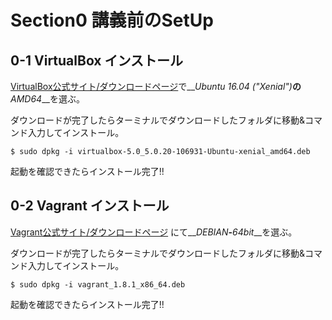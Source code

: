 # Section0 講義前のSetUp  
  
## 0-1 **VirtualBox** インストール  

 [VirtualBox公式サイト/ダウンロードページ](https://www.virtualbox.org/wiki/Linux_Downloads)で__*Ubuntu 16.04 ("Xenial")*__の__*AMD64*__を選ぶ。

 ダウンロードが完了したらターミナルでダウンロードしたフォルダに移動&コマンド入力してインストール。

  ``` $ sudo dpkg -i virtualbox-5.0_5.0.20-106931-Ubuntu-xenial_amd64.deb ```

 起動を確認できたらインストール完了!!
  
  
  
## 0-2 **Vagrant** インストール

 [Vagrant公式サイト/ダウンロードページ](https://www.vagrantup.com/downloads.html) にて__*DEBIAN*__-__*64bit*__を選ぶ。

 ダウンロードが完了したらターミナルでダウンロードしたフォルダに移動&コマンド入力してインストール。

 ``` $ sudo dpkg -i vagrant_1.8.1_x86_64.deb ```

 起動を確認できたらインストール完了!!
  
  
  
